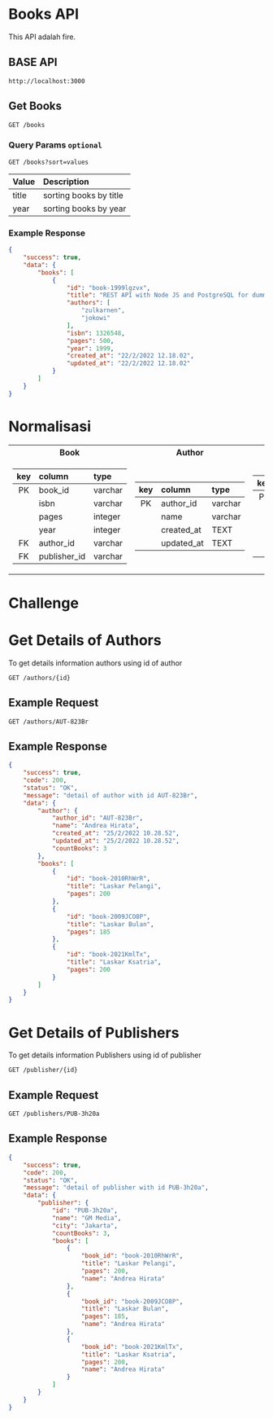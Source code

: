 # Books API

This API adalah fire.


## BASE API

```url
http://localhost:3000
```



## Get Books

```http
GET /books
```

### Query Params `optional`

```http
GET /books?sort=values
```

| Value | Description |
| :---- | :---- |
| title |sorting books by  title |
| year | sorting books by year |


### **Example Response**


```json
{
    "success": true,
    "data": {
        "books": [
            {
                "id": "book-1999lgzvx",
                "title": "REST API with Node JS and PostgreSQL for dummies",
                "authors": [
                    "zulkarnen",
                    "jokowi"
                ],
                "isbn": 1326548,
                "pages": 500,
                "year": 1999,
                "created_at": "22/2/2022 12.18.02",
                "updated_at": "22/2/2022 12.18.02"
            }
        ]
    }
}
```

# Normalisasi


<table>
<tr>
    <th>Book</th><th>Author</th><th>Publisher</th></tr>
<tr><td>

   

| key      | column | type     |
| :---:        |    :---  |          :--- |
| PK      | book_id       |    varchar|
|    | isbn        | varchar     |
|    | pages        | integer     |
|    | year       | integer     |
|   FK | author_id        | varchar     |
|  FK  | publisher_id        | varchar      |


</td><td>


| key      | column | type     |
| :---:        |    :---  |          :--- |
| PK      | author_id       |  varchar  |
|    | name        | varchar    |
|    | created_at        | TEXT       |
|    | updated_at        | TEXT       |


</td><td>


| key      | column | type     |
| :---:        |    :---  |          :--- |
| PK      | publisher_id       |  varchar |
|    | name        | varchar   |
|    | city        | varchar      |
|    | created_at        | TEXT       |
|    | updated_at        | TEXT       |

</td></tr></table>
    
    
 # Challenge
 
 # Get Details of Authors
 
To get details information authors using id of author
    
```http
GET /authors/{id}
```

## Example Request
```http 
GET /authors/AUT-823Br
```

## Example Response

```json
{
    "success": true,
    "code": 200,
    "status": "OK",
    "message": "detail of author with id AUT-823Br",
    "data": {
        "author": {
            "author_id": "AUT-823Br",
            "name": "Andrea Hirata",
            "created_at": "25/2/2022 10.28.52",
            "updated_at": "25/2/2022 10.28.52",
            "countBooks": 3
        },
        "books": [
            {
                "id": "book-2010RhWrR",
                "title": "Laskar Pelangi",
                "pages": 200
            },
            {
                "id": "book-2009JCO8P",
                "title": "Laskar Bulan",
                "pages": 185
            },
            {
                "id": "book-2021KmlTx",
                "title": "Laskar Ksatria",
                "pages": 200
            }
        ]
    }
}
```



 # Get Details of Publishers
 
To get details information Publishers using id of publisher

```http
GET /publisher/{id}
```

## Example Request

```http
GET /publishers/PUB-3h20a
```


## Example Response

```json
{
    "success": true,
    "code": 200,
    "status": "OK",
    "message": "detail of publisher with id PUB-3h20a",
    "data": {
        "publisher": {
            "id": "PUB-3h20a",
            "name": "GM Media",
            "city": "Jakarta",
            "countBooks": 3,
            "books": [
                {
                    "book_id": "book-2010RhWrR",
                    "title": "Laskar Pelangi",
                    "pages": 200,
                    "name": "Andrea Hirata"
                },
                {
                    "book_id": "book-2009JCO8P",
                    "title": "Laskar Bulan",
                    "pages": 185,
                    "name": "Andrea Hirata"
                },
                {
                    "book_id": "book-2021KmlTx",
                    "title": "Laskar Ksatria",
                    "pages": 200,
                    "name": "Andrea Hirata"
                }
            ]
        }
    }
}
```
